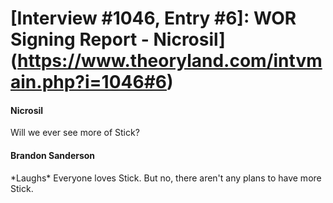 # [Interview #1046, Entry #6]: WOR Signing Report - Nicrosil](https://www.theoryland.com/intvmain.php?i=1046#6)

#### Nicrosil

Will we ever see more of Stick?

#### Brandon Sanderson

\*Laughs\* Everyone loves Stick. But no, there aren't any plans to have more Stick.

